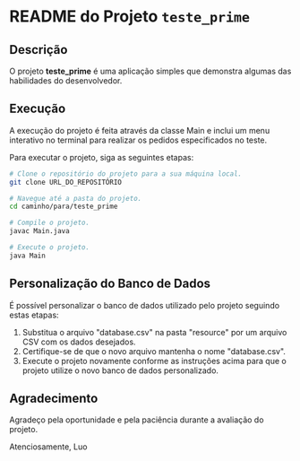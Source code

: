# README do Projeto `teste_prime`

## Descrição
O projeto **teste_prime** é uma aplicação simples que demonstra algumas das habilidades do desenvolvedor.

## Execução
A execução do projeto é feita através da classe Main e inclui um menu interativo no terminal para realizar os pedidos especificados no teste.

Para executar o projeto, siga as seguintes etapas:

```bash
# Clone o repositório do projeto para a sua máquina local.
git clone URL_DO_REPOSITÓRIO

# Navegue até a pasta do projeto.
cd caminho/para/teste_prime

# Compile o projeto.
javac Main.java

# Execute o projeto.
java Main
```

## Personalização do Banco de Dados
É possível personalizar o banco de dados utilizado pelo projeto seguindo estas etapas:

1. Substitua o arquivo "database.csv" na pasta "resource" por um arquivo CSV com os dados desejados.
2. Certifique-se de que o novo arquivo mantenha o nome "database.csv".
3. Execute o projeto novamente conforme as instruções acima para que o projeto utilize o novo banco de dados personalizado.

## Agradecimento
Agradeço pela oportunidade e pela paciência durante a avaliação do projeto.

Atenciosamente,
Luo
